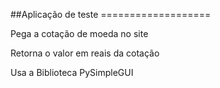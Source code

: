 ##Aplicação de teste ===================

Pega a cotação de moeda no site

Retorna o valor em reais da cotação

Usa a Biblioteca PySimpleGUI

